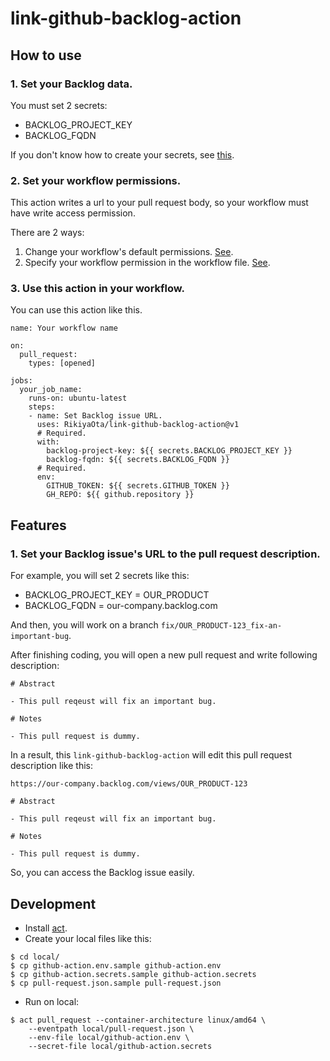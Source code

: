 # link-github-backlog-action

## How to use

### 1. Set your Backlog data.

You must set 2 secrets:

- BACKLOG_PROJECT_KEY
- BACKLOG_FQDN

If you don't know how to create your secrets, see [this](https://docs.github.com/en/actions/security-guides/encrypted-secrets#creating-encrypted-secrets-for-an-environment).

### 2. Set your workflow permissions.

This action writes a url to your pull request body, so your workflow must have write access permission.

There are 2 ways:


1. Change your workflow's default permissions. [See](https://docs.github.com/en/repositories/managing-your-repositorys-settings-and-features/enabling-features-for-your-repository/managing-github-actions-settings-for-a-repository#setting-the-permissions-of-the-github_token-for-your-repository).
2. Specify your workflow permission in the workflow file. [See](https://docs.github.com/en/actions/security-guides/automatic-token-authentication#modifying-the-permissions-for-the-github_token).


### 3. Use this action in your workflow.

You can use this action like this.

```
name: Your workflow name

on:
  pull_request:
    types: [opened]

jobs:
  your_job_name:
    runs-on: ubuntu-latest
    steps:
    - name: Set Backlog issue URL.
      uses: RikiyaOta/link-github-backlog-action@v1
      # Required.
      with:
        backlog-project-key: ${{ secrets.BACKLOG_PROJECT_KEY }}
        backlog-fqdn: ${{ secrets.BACKLOG_FQDN }}
      # Required.
      env:
        GITHUB_TOKEN: ${{ secrets.GITHUB_TOKEN }}
        GH_REPO: ${{ github.repository }}
```


## Features


### 1. Set your Backlog issue's URL to the pull request description.

For example, you will set 2 secrets like this:


- BACKLOG_PROJECT_KEY = OUR_PRODUCT
- BACKLOG_FQDN = our-company.backlog.com


And then, you will work on a branch `fix/OUR_PRODUCT-123_fix-an-important-bug`.

After finishing coding, you will open a new pull request and write following description:

```
# Abstract

- This pull reqeust will fix an important bug.

# Notes

- This pull request is dummy.
```

In a result, this `link-github-backlog-action` will edit this pull request description like this:

```
https://our-company.backlog.com/views/OUR_PRODUCT-123

# Abstract

- This pull reqeust will fix an important bug.

# Notes

- This pull request is dummy.
```

So, you can access the Backlog issue easily.

## Development

- Install [act](https://github.com/nektos/act).
- Create your local files like this:

```
$ cd local/
$ cp github-action.env.sample github-action.env
$ cp github-action.secrets.sample github-action.secrets
$ cp pull-request.json.sample pull-request.json
```

- Run on local:

```
$ act pull_request --container-architecture linux/amd64 \
    --eventpath local/pull-request.json \
    --env-file local/github-action.env \
    --secret-file local/github-action.secrets
```
